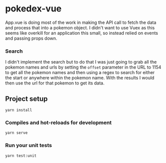 # pokedex-vue

App.vue is doing most of the work in making the API call to fetch the data and process that into a pokemon object. I didn't want to use Vuex as this seems like overkill for an application this small, so instead relied on events and passing props down.
### Search
I didn't implement the search but to do that I was just going to grab all the
pokemon names and urls by setting the `offset` parameter in the URL to 1154 to get all the pokemon
names and then using a regex to search for either the start or anywhere within the pokemon name. With the results I would then use the url for that pokemon to get its data.


## Project setup
```
yarn install
```

### Compiles and hot-reloads for development
```
yarn serve
```

### Run your unit tests
```
yarn test:unit
```